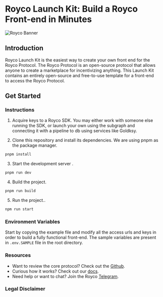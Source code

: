﻿# Royco Launch Kit: Build a Royco Front-end in Minutes

![Royco Banner](./royco-launch-kit.png)

## Introduction

Royco Launch Kit is the easiest way to create your own front end for the Royco Protocol. The Royco Protocol is an open-source protocol that allows anyone to create a marketplace for incentivizing anything. This Launch Kit contains an entirely open-source and free-to-use template for a front-end to access the Royco Protocol.

## Get Started

### Instructions

1. Acquire keys to a Royco SDK. You may either work with someone else running the SDK, or launch your own using the subgraph and connecting it with a pipeline to db using services like Goldksy.

2. Clone this repository and install its dependencies. We are using pnpm as the package manager.

```bash
pnpm install
```

3. Start the development server .

```bash
pnpm run dev
```

4. Build the project.

```bash
pnpm run build
```

5. Run the project..

```bash
npm run start
```

### Environment Variables

Start by copying the example file and modify all the access urls and keys in order to build a fully functional front-end. The sample variables are present in `.env.SAMPLE` file in the root directory.

### Resources

- Want to review the core protocol? Check out the [Github](https://github.com/roycoprotocol/royco).
- Curious how it works? Check out our [docs](https://docs.royco.org/).
- Need help or want to chat? Join the Royco [Telegram](https://t.me/roycogroup).

### Legal Disclaimer
